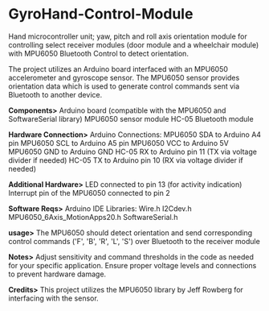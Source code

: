 # GyroHand-Control-Module
Hand microcontroller unit; yaw, pitch and roll axis orientation module for controlling select receiver modules (door module and a wheelchair module) with MPU6050 Bluetooth Control to detect orientation.


The project utilizes an Arduino board interfaced with an MPU6050 accelerometer and gyroscope sensor. The MPU6050 sensor provides orientation data which is used to generate control commands sent via Bluetooth to another device.

**Components>** 
Arduino board (compatible with the MPU6050 and SoftwareSerial library)
MPU6050 sensor module
HC-05 Bluetooth module

**Hardware Connection>**
Arduino Connections:
MPU6050 SDA to Arduino A4 pin
MPU6050 SCL to Arduino A5 pin
MPU6050 VCC to Arduino 5V
MPU6050 GND to Arduino GND
HC-05 RX to Arduino pin 11 (TX via voltage divider if needed)
HC-05 TX to Arduino pin 10 (RX via voltage divider if needed)

**Additional Hardware>**
LED connected to pin 13 (for activity indication)
Interrupt pin of the MPU6050 connected to pin 2

**Software Reqs>**
Arduino IDE
Libraries:
Wire.h
I2Cdev.h
MPU6050_6Axis_MotionApps20.h
SoftwareSerial.h

**usage>**
The MPU6050 should detect orientation and send corresponding control commands ('F', 'B', 'R', 'L', 'S') over Bluetooth to the receiver module

**Notes>**
Adjust sensitivity and command thresholds in the code as needed for your specific application.
Ensure proper voltage levels and connections to prevent hardware damage.

**Credits>**
This project utilizes the MPU6050 library by Jeff Rowberg for interfacing with the sensor.
